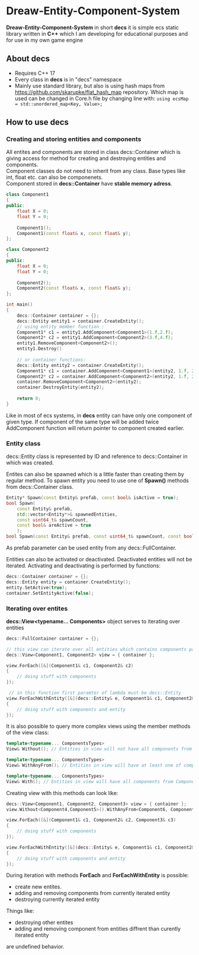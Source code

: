 # Dreaw-Entity-Component-System
**Dreaw-Entity-Component-System** in short **decs** it is simple ecs static library written in **C++** which I am developing for educational purposes and for use in my own game engine<br/>

## About decs
* Requires C++ 17
* Every class in **decs** is in "decs" namespace
* Mainly use standard library, but also is using hash maps from https://github.com/skarupke/flat_hash_map repository. Which map is used can be changed in Core.h file by changing line with: ``` using ecsMap = std::unordered_map<Key, Value>; ```

## How to use **decs**
### Creating and storing entities and components
All entites and components are stored in class decs::Container which is giving access for method for creating and destroying entities and components.<br/>
Component classes do not need to inherit from any class. Base types like int, float etc. can also be componenets.<br/>
Component stored in **decs::Container** have **stable memory adress**.<br/>
```cpp
class Component1
{
public:
	float X = 0;
	float Y = 0;
	
	Component1();
	Component1(const float& x, const float& y);
};

class Component2
{
public:
	float X = 0;
	float Y = 0;
	
	Component2();
	Component2(const float& x, const float& y);
};

int main()
{
	decs::Container container = {};
	decs::Entity entity1 = container.CreateEntity();
	// using entity member function :
	Component1* c1 = entity1.AddComponent<Component1>(1.f,2.f);
	Component2* c2 = entity1.AddComponent<Component2>(3.f,4.f);
	entity1.RemoveComponent<Component2>();
	entity1.Destroy()
	
	// or container functions:
	decs::Entity entity2 = container.CreateEntity();
	Component1* c1 = container.AddComponent<Component1>(entity2, 1.f, 2.f);
	Component2* c2 = container.AddComponent<Component2>(entity2, 1.f, 2.f);
	container.RemoveComponent<Component2>(entity2);
	container.DestroyEntity(entity2);
	
	return 0;
}
```

Like in most of ecs systems, in **decs** entity can have only one component of given type. If component of the same type will be added twice AddComponent function will return pointer to component created earlier.<br/>

### Entity class
decs::Entity class is represented by ID and reference to decs::Container in which was created.<br/>

Entites can also be spawned which is a little faster than creating them by regular method. To spawn entity you need to use one of **Spawn()** methods from decs::Container class.
```cpp
Entity* Spawn(const Entity& prefab, const bool& isActive = true);
bool Spawn(
	const Entity& prefab, 
	std::vector<Entity*>& spawnedEntities, 
	const uint64_t& spawnCount, 
	const bool& areActive = true
	);
bool Spawn(const Entity& prefab, const uint64_t& spawnCount, const bool& areActive = true);
```
As prefab parameter can be used entity from any decs::FullContainer.

Entities can also be activated or deactivated. Deactivated entities will not be iterated. Activating and deactivating is performed by functions:
```cpp
decs::Container container = {};
decs::Entity entity = container.CreateEntity();
entity.SetActive(true);
container.SetEntityActive(false);
```

### Iterating over entites
**decs::View<typename... Components>** object serves to iterating over entities
```cpp
decs::FullContainer container = {}; 

// this view can iterate over all entities which contains components passed as template parameters
decs::View<Component1, Component2> view = { container }; 

view.ForEach([&](Component1& c1, Component2& c2)
{
	// doing stuff with components
});

 // in this function first paramter of lambda must be decs::Entity
view.ForEachWithEntity([&](decs::Entity& e, Component1& c1, Component2& c2)
{
	// doing stuff with components and entity
});
```
It is also possible to query more complex views using the member methods of the view class:
```cpp
template<typename... ComponentsTypes>
View& Without(); // Entities in view will not have all components from ComponetsTypes parameters list
```
```cpp
template<typename... ComponentsTypes>
View& WithAnyFrom(); // Entities in view will have at least one of component from ComponentTypes parameters list
```
```cpp
template<typename... ComponentsTypes>
View& With(); // Entities in view will have all components from ComponentTypes parameters list
```

Creating view with this methods can look like:
```cpp
decs::View<Component1, Component2, Component3> view = { container };
view.Without<Component4,Component5>().WithAnyFrom<Component6, Component7>().With<Component8, Component9>();

view.ForEach([&](Component1& c1, Component2& c2, Component3& c3)
{
	// doing stuff with components
});

view.ForEachWithEntity([&](decs::Entity& e, Component1& c1, Component2& c2, Component3& c3)
{
	// doing stuff with components and entity
});
```

During iteration with methods **ForEach** and **ForEachWithEntity** is possible:
* create new entites. 
* adding and removing components from currently iterated entity
* destroying currently iterated entity

Things like:
* destroying other entites
* adding and removing component from entities diffrent than curently iterated entity

are undefined behavior.


